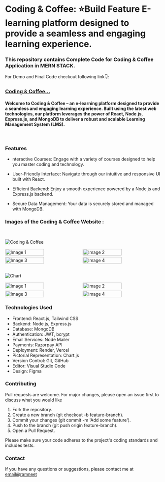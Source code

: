 # Coding & Coffee: ⭐Build Feature E-learning platform designed to provide a seamless and engaging learning experience.

### This repository contains Complete Code for Coding & Coffee Application in MERN STACK.

For Demo and Final Code checkout following link👇:

### [Coding & Coffee...](https://coding-coffee-ramneet.vercel.app/)


#### Welcome to Coding & Coffee – an e-learning platform designed to provide a seamless and engaging learning experience. Built using the latest web technologies, our platform leverages the power of React, Node.js, Express.js, and MongoDB to deliver a robust and scalable Learning Management System (LMS).

<br>

### Features

- nteractive Courses: Engage with a variety of courses designed to help you master coding and technology.

- User-Friendly Interface: Navigate through our intuitive and responsive UI built with React.

- Efficient Backend: Enjoy a smooth experience powered by a Node.js and Express.js backend.

- Secure Data Management: Your data is securely stored and managed with MongoDB.

### Images of the Coding & Coffee Website :
<br>

![Coding & Coffee](https://res.cloudinary.com/ddlepk8lb/image/upload/v1719677656/Home1_udepxj.png)


<div style="display: flex; flex-wrap: wrap; justify-center: center; align-items: center;">

  <img src="https://res.cloudinary.com/ddlepk8lb/image/upload/v1719677651/Home2_ncwm92.png" alt="Image 1" style="width: 50%; margin-bottom: 1%;"/>
  <img src="https://res.cloudinary.com/ddlepk8lb/image/upload/v1719677652/Home3_axq568.png" alt="Image 2" style="width: 50%; margin-bottom: 1%;"/>
  <img src="https://res.cloudinary.com/ddlepk8lb/image/upload/v1719677652/Home4_lvsi0d.png" alt="Image 3" style="width: 50%;"/>
  <img src="https://res.cloudinary.com/ddlepk8lb/image/upload/v1719677652/Home5_nobuag.png" alt="Image 4" style="width: 50%;"/>

</div>
<br>

![Chart](https://res.cloudinary.com/ddlepk8lb/image/upload/v1719677651/DashBoardInstructor_ibxprh.png)

<div style="display: flex; flex-wrap: wrap; justify-center: center; align-items: center;">

  <img src="https://res.cloudinary.com/ddlepk8lb/image/upload/v1719677650/Enroll_Courses_irpjlr.png" alt="Image 1" style="width: 50%; margin-bottom: 1%;"/>
  <img src="https://res.cloudinary.com/ddlepk8lb/image/upload/v1719677651/Cart_s7xi72.png" alt="Image 2" style="width: 50%; margin-bottom: 1%;"/>
  <img src="https://res.cloudinary.com/ddlepk8lb/image/upload/v1719677650/AddCourse_qguxtx.png" alt="Image 3" style="width: 50%;"/>
  <img src="https://res.cloudinary.com/ddlepk8lb/image/upload/v1719677650/CourseBuilder_wrm2sf.png" alt="Image 4" style="width: 50%;"/>

</div>

### Technologies Used

- Frontend: React.js, Tailwind CSS
- Backend: Node.js, Express.js
- Database: MongoDB
- Authentication: JWT, bcrypt
- Email Services: Node Mailer
- Payments: Razorpay API
- Deployment: Render, Vercel
- Pictorial Representation: Chart.js
- Version Control: Git, GitHub
- Editor: Visual Studio Code
- Design: Figma

### Contributing
Pull requests are welcome. For major changes, please open an issue first to discuss what you would like

1. Fork the repository.
2. Create a new branch (git checkout -b feature-branch).
3. Commit your changes (git commit -m 'Add some feature').
4. Push to the branch (git push origin feature-branch).
5. Open a Pull Request.

Please make sure your code adheres to the project's coding standards and includes tests.

### Contact
If you have any questions or suggestions, please contact me at [email@ramneet](ramneetsinghrtd@gmail.com)

